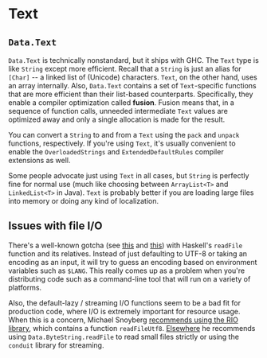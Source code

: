 # Text

## `Data.Text`

`Data.Text` is technically nonstandard, but it ships with GHC.
The `Text` type is like `String` except more efficient.
Recall that a `String` is just an alias for `[Char]` -- a linked list of (Unicode) characters.
`Text`, on the other hand, uses an array internally.
Also, `Data.Text` contains a set of `Text`-specific functions that are more efficient than their list-based counterparts.
Specifically, they enable a compiler optimization called **fusion**.
Fusion means that, in a sequence of function calls, unneeded intermediate `Text` values are optimized away and only a single allocation is made for the result.

You can convert a `String` to and from a `Text` using the `pack` and `unpack` functions, respectively.
If you're using `Text`, it's usually convenient to enable the `OverloadedStrings` and `ExtendedDefaultRules` compiler extensions as well.

Some people advocate just using `Text` in all cases, but `String` is perfectly fine for normal use (much like choosing between `ArrayList<T>` and `LinkedList<T>` in Java).
`Text` is probably better if you are loading large files into memory or doing any kind of localization.

## Issues with file I/O

There's a well-known gotcha (see [this](https://www.snoyman.com/blog/2016/12/beware-of-readfile/) and [this](https://stackoverflow.com/questions/33444796/read-file-with-utf-8-in-haskell-as-io-string)) with Haskell's `readFile` function and its relatives.
Instead of just defaulting to UTF-8 or taking an encoding as an input, it will try to guess an encoding based on environment variables such as `$LANG`.
This really comes up as a problem when you're distributing code such as a command-line tool that will run on a variety of platforms.

Also, the default-lazy / streaming I/O functions seem to be a bad fit for production code, where I/O is extremely important for resource usage.
When this is a concern, Michael Snoyberg [recommends using the RIO library](https://www.snoyman.com/blog/2020/10/haskell-bad-parts-1/), which contains a function `readFileUtf8`.
[Elsewhere](https://www.snoyman.com/blog/2016/12/beware-of-readfile) he recommends using `Data.ByteString.readFile` to read small files strictly or using the `conduit` library for streaming.